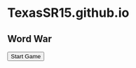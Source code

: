 # TexasSR15.github.io

<!DOCTYPE html>
<html lang="en">
<body>

<h2>Word War</h2>

<p id="instructions"></p>

<button id="button1">Start Game</button>

<script>
let startingWord = "fire"; // Initial word
let sWord = startingWord; // Current word to compare against
let button1 = document.querySelector("#button1");
let instructions = document.querySelector("#instructions"); // Get instructions element
let userInput2; // Declare globally for access in unSplit
let splitButton; // Declare globally for access in unSplit
let usedWords = []
usedWords.push(startingWord)

button1.onclick = startGame;

function startGame() {
    let userInput = document.createElement("input");
    userInput.id = "userInput";
    userInput.type = "text";
    document.body.appendChild(userInput);
    instructions.innerText = "Your current word is '" + startingWord + "'.";
    button1.innerText = "Submit";
    button1.onclick = valCheck;

    // Create the split button
    splitButton = document.createElement("button");
    splitButton.innerText = "Split";
    document.body.appendChild(splitButton);
    splitButton.onclick = split;
}

function split() {
    // Create the second input field
    userInput2 = document.createElement("input");
    userInput2.type = "text";
    userInput2.id = "discardInput";
    userInput2.placeholder = "Discard word";
    document.body.appendChild(userInput2);

    // Update the placeholder for the first input field
    let userInput = document.querySelector("#userInput");
    userInput.placeholder = "Keep word";

    // Update Submit button behavior
    button1.onclick = splitvalCheck;
    

    // Change the split button to allow "unsplit"
    splitButton.innerText = "Unsplit";
    splitButton.onclick = unSplit;
}


function unSplit() {
    // Remove the second input field if it exists
    if (userInput2) {
        document.body.removeChild(userInput2);
        userInput2 = null;
    }

    // Reset Submit button behavior
    button1.onclick = valCheck;

    // Restore split button functionality
    splitButton.innerText = "Split";
    splitButton.onclick = split;
}

function splitvalCheck() {
    let userInputD = document.querySelector("#discardInput");
    let userInputK = document.querySelector("#userInput");

    let discardWord = userInputD.value.toLowerCase();
    let keepWord = userInputK.value.toLowerCase();

    if (
        discardWord.length + keepWord.length === sWord.length &&
        (discardWord.length === Math.ceil(sWord.length / 2) || discardWord.length === Math.floor(sWord.length / 2)) &&
        (keepWord.length === Math.ceil(sWord.length / 2) || keepWord.length === Math.floor(sWord.length / 2))
    ) {
        if (!usedWords.includes(keepWord)) {
            let isValid = true;
            let inputC = discardWord + keepWord;
            for (let i = 0; i < sWord.length; i++) {
                if (inputC.includes(sWord[i])) {
                    inputC = inputC.replace(sWord[i], "");
                } else {
                    isValid = false;
                    break;
                }
            }

            if (isValid) {
                instructions.innerText = "Your new word is: " + keepWord + ".";
                sWord = keepWord; // Update the current word
                usedWords.push(sWord);
                // Reset split button for further splits
                unSplit();
            } else {
                instructions.innerText = "Your words do not contain all the letters of the previous word. Try again. Your current word is: " + sWord + ".";
            }
        } else {
            instructions.innerText = "This word has already been used. Your current word is: " + sWord + ".";
        }
    } else {
        instructions.innerText = "Invalid split. Try again. Your current word is: " + sWord + ".";
    }

    // Clear the input boxes
    userInputD.value = "";
    userInputK.value = "";
}

function valCheck() {
    let userInput = document.querySelector("#userInput");
    let newWord = userInput.value.toLowerCase();

    if (userInput.value.length === sWord.length + 1) {
        if (!usedWords.includes(newWord)) {
            let isValid = true;
            for (let i = 0; i < sWord.length; i++) {
                if (newWord.includes(sWord[i])) {
                    newWord = newWord.replace(sWord[i], "");
                } else {
                    isValid = false;
                    break;
                }
            }

            if (isValid) {
                instructions.innerText = "Your new word is: " + userInput.value + ".";
                sWord = userInput.value;
                usedWords.push(sWord);
            } else {
                instructions.innerText =
                    "Your word does not contain all the letters of the previous word. Please try again. Your current word is: " + sWord + ".";
            }
        } else {
            instructions.innerText = "This word has already been used. Your current word is: " + sWord + ".";
        }
    } else {
        instructions.innerText = "Incorrect length. Please try again. Your current word is: " + sWord + ".";
    }

    // Clear the input box
    userInput.value = "";
}

</script>
</body>
</html>
